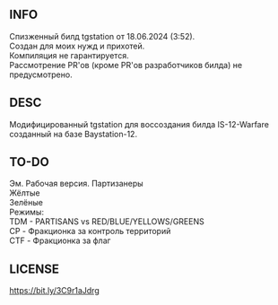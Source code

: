 ## INFO
Спизженный билд tgstation от 18.06.2024 (3:52). <br />
Создан для моих нужд и прихотей. <br />
Компиляция не гарантируется. <br />
Рассмотрение PR'ов (кроме PR'ов разработчиков билда) не предусмотрено. <br />

## DESC
Модифицированный tgstation для воссоздания билда IS-12-Warfare созданный на базе Baystation-12.

## TO-DO
Эм. Рабочая версия.
Партизанеры <br />
Жёлтые <br />
Зелёные <br />
Режимы: <br />
TDM - PARTISANS vs RED/BLUE/YELLOWS/GREENS <br />
CP - Фракционка за контроль территорий <br />
CTF - Фракционка за флаг

## LICENSE
https://bit.ly/3C9r1aJdrg
